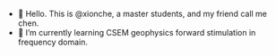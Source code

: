 - 👋 Hello. This is @xionche, a master students, and my friend call me chen.
- 🌱 I’m currently learning CSEM geophysics forward stimulation in frequency domain. 

<!---
xionche/xionche is a ✨ special ✨ repository because its `README.md` (this file) appears on your GitHub profile.
You can click the Preview link to take a look at your changes.
--->
